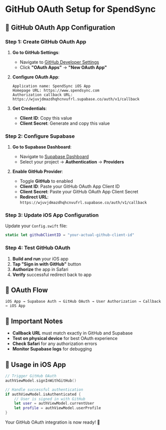 # GitHub OAuth Setup for SpendSync

## 🔧 **GitHub OAuth App Configuration**

### **Step 1: Create GitHub OAuth App**

1. **Go to GitHub Settings**:
   - Navigate to [GitHub Developer Settings](https://github.com/settings/developers)
   - Click **"OAuth Apps"** → **"New OAuth App"**

2. **Configure OAuth App**:
   ```
   Application name: SpendSync iOS App
   Homepage URL: https://www.spendsync.com
   Authorization callback URL: https://wjuvjdmazdhqhcnvufrl.supabase.co/auth/v1/callback
   ```

3. **Get Credentials**:
   - **Client ID**: Copy this value
   - **Client Secret**: Generate and copy this value

### **Step 2: Configure Supabase**

1. **Go to Supabase Dashboard**:
   - Navigate to [Supabase Dashboard](https://supabase.com/dashboard)
   - Select your project → **Authentication** → **Providers**

2. **Enable GitHub Provider**:
   - Toggle **GitHub** to enabled
   - **Client ID**: Paste your GitHub OAuth App Client ID
   - **Client Secret**: Paste your GitHub OAuth App Client Secret
   - **Redirect URL**: `https://wjuvjdmazdhqhcnvufrl.supabase.co/auth/v1/callback`

### **Step 3: Update iOS App Configuration**

Update your `Config.swift` file:

```swift
static let githubClientID = "your-actual-github-client-id"
```

### **Step 4: Test GitHub OAuth**

1. **Build and run** your iOS app
2. **Tap "Sign in with GitHub"** button
3. **Authorize** the app in Safari
4. **Verify** successful redirect back to app

## 🔐 **OAuth Flow**

```
iOS App → Supabase Auth → GitHub OAuth → User Authorization → Callback → iOS App
```

## 🚨 **Important Notes**

- **Callback URL** must match exactly in GitHub and Supabase
- **Test on physical device** for best OAuth experience
- **Check Safari** for any authorization errors
- **Monitor Supabase logs** for debugging

## 📱 **Usage in iOS App**

```swift
// Trigger GitHub OAuth
authViewModel.signInWithGitHub()

// Handle successful authentication
if authViewModel.isAuthenticated {
    // User is signed in with GitHub
    let user = authViewModel.currentUser
    let profile = authViewModel.userProfile
}
```

Your GitHub OAuth integration is now ready! 🎉 